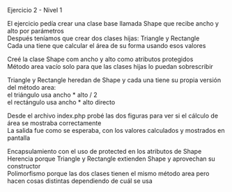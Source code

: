 Ejercicio 2 - Nivel 1

El ejercicio pedía crear una clase base llamada Shape que recibe ancho y alto por parámetros  
Después teníamos que crear dos clases hijas: Triangle y Rectangle  
Cada una tiene que calcular el área de su forma usando esos valores

Creé la clase Shape com ancho y alto como atributos protegidos  
Método area vacío solo para que las clases hijas lo puedan sobrescribir

Triangle y Rectangle heredan de Shape y cada una tiene su propia versión del método area:  
el triángulo usa ancho * alto / 2  
el rectángulo usa ancho * alto directo

Desde el archivo index.php probé las dos figuras para ver si el cálculo de área se mostraba correctamente  
La salida fue como se esperaba, con los valores calculados y mostrados en pantalla

Encapsulamiento con el uso de protected en los atributos de Shape  
Herencia porque Triangle y Rectangle extienden Shape y aprovechan su constructor  
Polimorfismo porque las dos clases tienen el mismo método area pero hacen cosas distintas dependiendo de cuál se usa